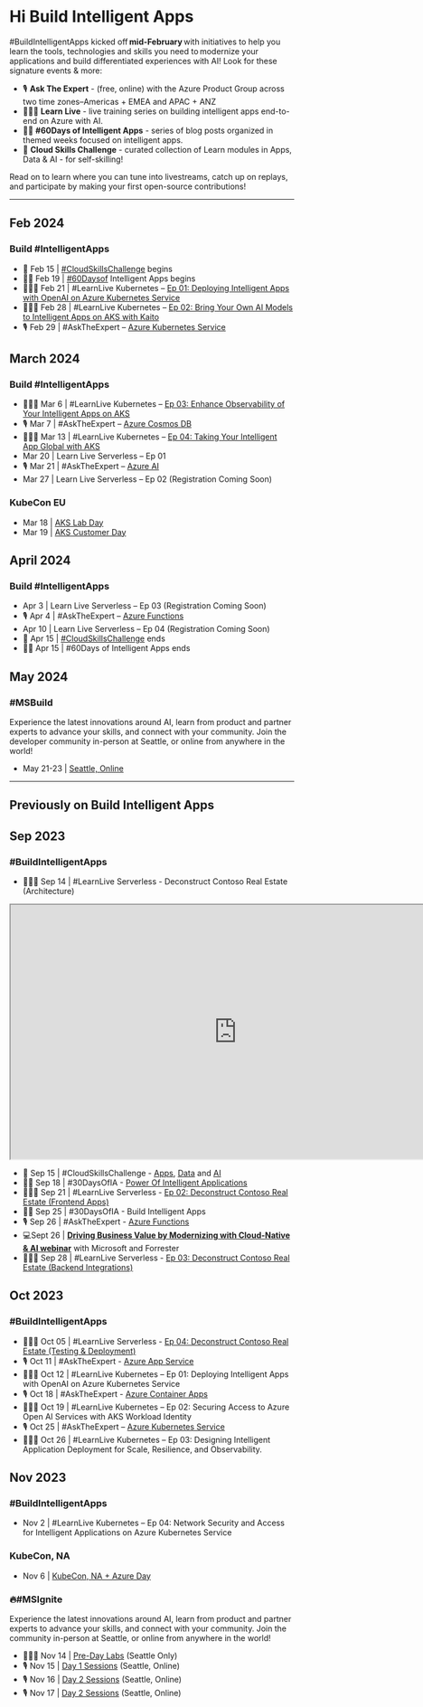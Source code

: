 # Hi Build Intelligent Apps

#BuildIntelligentApps kicked off **mid-February** with initiatives to help you learn the tools, technologies and skills you need to modernize your applications and build differentiated experiences with AI! Look for these signature events & more:

 * 🎙 **Ask The Expert** - (free, online) with the Azure Product Group across two time zones–Americas + EMEA and APAC + ANZ
 * 👩🏽‍💻 **Learn Live** - live training series on building intelligent apps end-to-end on Azure with AI.
 * ✍🏽 **#60Days of Intelligent Apps** - series of blog posts organized in themed weeks focused on intelligent apps.
 * 🎯 **Cloud Skills Challenge** - curated collection of Learn modules in Apps, Data & AI - for self-skilling!

Read on to learn where you can tune into livestreams, catch up on replays, and participate by making your first open-source contributions!

---

## Feb 2024
### Build #IntelligentApps

* 🎯 Feb 15 | [#CloudSkillsChallenge](https://azure.github.io/Cloud-Native/Build-IA/CloudSkills) begins
* ✍🏽 Feb 19 | [#60Daysof](https://aka.ms/build-ia/60days) Intelligent Apps begins
* 👩🏽‍💻 Feb 21 | #LearnLive Kubernetes – [Ep 01: Deploying Intelligent Apps with OpenAI on Azure Kubernetes Service](https://aka.ms/learn-live-building-intelligent-apps-aks-ep1?ocid=buildia24_LL_website)
* 👩🏽‍💻 Feb 28 | #LearnLive Kubernetes – [Ep 02: Bring Your Own AI Models to Intelligent Apps on AKS with Kaito](https://developer.microsoft.com/en-us/reactor/events/21815/?ocid=buildia24_LL_website)
* 🎙 Feb 29 | #AskTheExpert – [Azure Kubernetes Service](https://reactor.microsoft.com/en-us/reactor/events/21693/?ocid=buildia24_AE_website) 

## March 2024
### Build #IntelligentApps

* 👩🏽‍💻 Mar 6 | #LearnLive Kubernetes – [Ep 03: Enhance Observability of Your Intelligent Apps on AKS](https://developer.microsoft.com/en-us/reactor/events/21816/?ocid=buildia24_LL_website)
* 🎙 Mar 7 | #AskTheExpert – [Azure Cosmos DB](https://reactor.microsoft.com/en-us/reactor/events/21692/?ocid=buildia24_AE_website)
* 👩🏽‍💻 Mar 13 | #LearnLive Kubernetes – [Ep 04: Taking Your Intelligent App Global with AKS](https://developer.microsoft.com/en-us/reactor/events/21817/?ocid=buildia24_LL_website)
* Mar 20 | Learn Live Serverless – Ep 01
* 🎙 Mar 21 | #AskTheExpert – [Azure AI](https://reactor.microsoft.com/en-us/reactor/events/21694/?ocid=buildia24_AE_website)
* Mar 27 | Learn Live Serverless – Ep 02 (Registration Coming Soon)

### KubeCon EU

* Mar 18 | [AKS Lab Day](https://aka.ms/aks-lab-day)
* Mar 19 | [AKS Customer Day](https://aka.ms/aks-day)

## April 2024​
### Build #IntelligentApps

* Apr 3 | Learn Live Serverless – Ep 03 (Registration Coming Soon)
* 🎙 Apr 4 | #AskTheExpert – [Azure Functions](https://reactor.microsoft.com/en-us/reactor/events/21691/?ocid=buildia24_AE_website)
* Apr 10 | Learn Live Serverless – Ep 04 (Registration Coming Soon)
* 🎯 Apr 15 | [#CloudSkillsChallenge](https://azure.github.io/Cloud-Native/Build-IA/CloudSkills) ends
* ✍🏽 Apr 15 | #60Days of Intelligent Apps ends

## May 2024
### #MSBuild
Experience the latest innovations around AI, learn from product and partner experts to advance your skills, and connect with your community. Join the developer community in-person at Seattle, or online from anywhere in the world!

* May 21-23 | [Seattle, Online](https://build.microsoft.com/home)

---
## Previously on Build Intelligent Apps

## Sep 2023
### #BuildIntelligentApps 
- 👩🏽‍💻 Sep 14 | #LearnLive Serverless - Deconstruct Contoso Real Estate (Architecture)

<iframe width="800" height="450" src="https://www.youtube.com/embed/vArX2WPWTmE?si=63KtRVpL07h9LQBq&amp;controls=0" title="Contoso Real Estate App Deconstructed Ep01: Define and get started with the Contoso Real Estate Application" allowFullScreen></iframe>

- 🎯 Sep 15 | #CloudSkillsChallenge - [Apps](https://aka.ms/fallforIA/apps-csc), [Data](https://aka.ms/fallforIA/data-csc) and [AI](https://aka.ms/fallforIA/ai-csc)
- ✍🏽 Sep 18 | #30DaysOfIA - [Power Of Intelligent Applications](https://azure.github.io/Cloud-Native/30daysofIA/demystifying-intelligent-applications) 
- 👩🏽‍💻 Sep 21 | #LearnLive Serverless - [Ep 02: Deconstruct Contoso Real Estate (Frontend Apps)](https://aka.ms/learnlive-contoso-app-deconstructed-Ep2)
- ✍🏽 Sep 25 | #30DaysOfIA - Build Intelligent Apps
- 🎙 Sep 26 | #AskTheExpert - [Azure Functions](https://reactor.microsoft.com/en-us/reactor/series/S-1037/)
- 💻Sept 26 | **[Driving Business Value by Modernizing with Cloud-Native & AI webinar](https://info.microsoft.com/ww-landing-driving-business-value-by-modernizing-with-cloud-native-and-ai.html?lcid=en-us)** with Microsoft and Forrester
- 👩🏽‍💻 Sep 28 | #LearnLive Serverless - [Ep 03: Deconstruct Contoso Real Estate (Backend Integrations)](https://aka.ms/learnlive-contoso-app-deconstructed-Ep3)

## Oct 2023
### #BuildIntelligentApps
- 👩🏽‍💻 Oct 05 | #LearnLive Serverless - [Ep 04: Deconstruct Contoso Real Estate (Testing & Deployment)](https://aka.ms/learnlive-contoso-app-deconstructed-Ep4)
- 🎙 Oct 11 | #AskTheExpert - [Azure App Service](https://learn.microsoft.com/shows/ask-the-expert/fall-for-intelligent-apps-with-azure-app-service-part-1)
- 👩🏽‍💻 Oct 12 | #LearnLive Kubernetes – Ep 01: Deploying Intelligent Apps with OpenAI on Azure Kubernetes Service  
- 🎙 Oct 18 | #AskTheExpert - [Azure Container Apps](https://learn.microsoft.com/shows/ask-the-expert/build-intelligent-microservices-with-azure-container-apps-part-1)
- 👩🏽‍💻 Oct 19 | #LearnLive Kubernetes – Ep 02: Securing Access to Azure Open AI Services with AKS Workload Identity  
- 🎙 Oct 25 | #AskTheExpert – [Azure Kubernetes Service](https://learn.microsoft.com/shows/ask-the-expert/build-intelligent-apps-with-azure-kubernetes-service-part-1)
- 👩🏽‍💻 Oct 26 | #LearnLive Kubernetes – Ep 03: Designing Intelligent Application Deployment for Scale, Resilience, and Observability.

## Nov 2023
### #BuildIntelligentApps
- Nov 2 | #LearnLive Kubernetes – Ep 04: Network Security and Access for Intelligent Applications on Azure Kubernetes Service

### KubeCon, NA
- Nov 6 | [KubeCon, NA + Azure Day](https://aka.ms/aks-day)

### 🔥#MSIgnite
Experience the latest innovations around AI, learn from product and partner experts to advance your skills, and connect with your community. Join the community in-person at Seattle, or online from anywhere in the world! 
 - 👩🏽‍💻 Nov 14 | [Pre-Day Labs](https://ignite.microsoft.com/en-US/home) (Seattle Only)
 - 🎙 Nov 15 | [Day 1 Sessions](https://ignite.microsoft.com/en-US/home)  (Seattle, Online)
 - 🎙 Nov 16 | [Day 2 Sessions](https://ignite.microsoft.com/en-US/home)  (Seattle, Online)
 - 🎙 Nov 17 | [Day 2 Sessions](https://ignite.microsoft.com/en-US/home)  (Seattle, Online)
